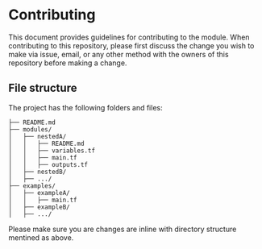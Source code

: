 # Contributing

This document provides guidelines for contributing to the module. When contributing to this repository, please first discuss the change you wish to make via issue, email, or any other method with the owners of this repository before making a change.

## File structure

The project has the following folders and files:
<!-- BEGINNING OF PRE-COMMIT-TERRAFORM DOCS HOOK -->
 ```
├── README.md
├── modules/
│   ├── nestedA/
│   │   ├── README.md
│   │   ├── variables.tf
│   │   ├── main.tf
│   │   ├── outputs.tf
│   ├── nestedB/
│   ├── .../
├── examples/
│   ├── exampleA/
│   │   ├── main.tf
│   ├── exampleB/
│   ├── .../

```

<!-- END OF PRE-COMMIT-TERRAFORM DOCS HOOK -->

Please make sure you are changes are inline with directory structure mentined as above.
